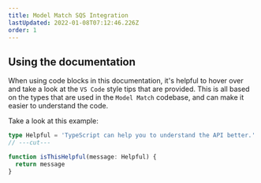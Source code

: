 ```yaml
---
title: Model Match SQS Integration
lastUpdated: 2022-01-08T07:12:46.226Z
order: 1
---
```


## Using the documentation

When using code blocks in this documentation, it's helpful to hover over and take a look at the `VS Code` style tips that are provided. This is all based on the types that are used in the `Model Match` codebase, and can make it easier to understand the code. 

Take a look at this example:

```ts twoslash
type Helpful = 'TypeScript can help you to understand the API better.'
// ---cut---

function isThisHelpful(message: Helpful) {
  return message
}
```
